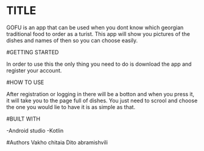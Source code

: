 # TITLE

GOFU is an app that can be used when you dont know which georgian traditional food to order as a turist.
This app will show you pictures of the dishes and names of then so you can choose easily.

#GETTING STARTED 

In order to use this the only thing you need to do is download the app and register your account.


#HOW TO USE 


After registration or logging in there will be a botton and when you press it, it will take you to the page full of dishes.
You just need to scrool and choose the one you would lie to have it is as simple as that.

#BUILT WITH

-Android studio
-Kotlin

#Authors 
Vakho chitaia
Dito abramishvili

